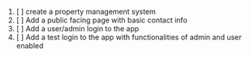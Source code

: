 1. [ ] create a property management system
2. [ ] Add a public facing page with basic contact info
3. [ ] Add a user/admin login to the app
4. [ ] Add a test login to the app with functionalities of admin and user enabled


